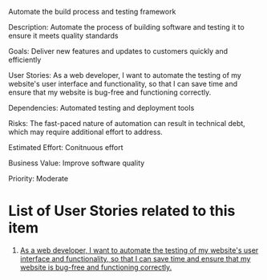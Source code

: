 Automate the build process and testing framework

Description: Automate the process of building software and testing it to ensure it meets quality standards

Goals: Deliver new features and updates to customers quickly and efficiently

User Stories: As a web developer, I want to automate the testing of my website's user interface and functionality, so that I can save time and ensure that my website is bug-free and functioning correctly.

Dependencies: Automated testing and deployment tools

Risks: The fast-paced nature of automation can result in technical debt, which may require additional effort to address.

Estimated Effort: Conitnuous effort

Business Value: Improve software quality

Priority: Moderate

# List of User Stories related to this item

1) [As a web developer, I want to automate the testing of my website's user interface and functionality, so that I can save time and ensure that my website is bug-free and functioning correctly.](https://github.com/jnarlyv/mywebclass-agile-docs/blob/projectmod/documentation/templates/theme/initiatives/epics/stories/automate1.md)
